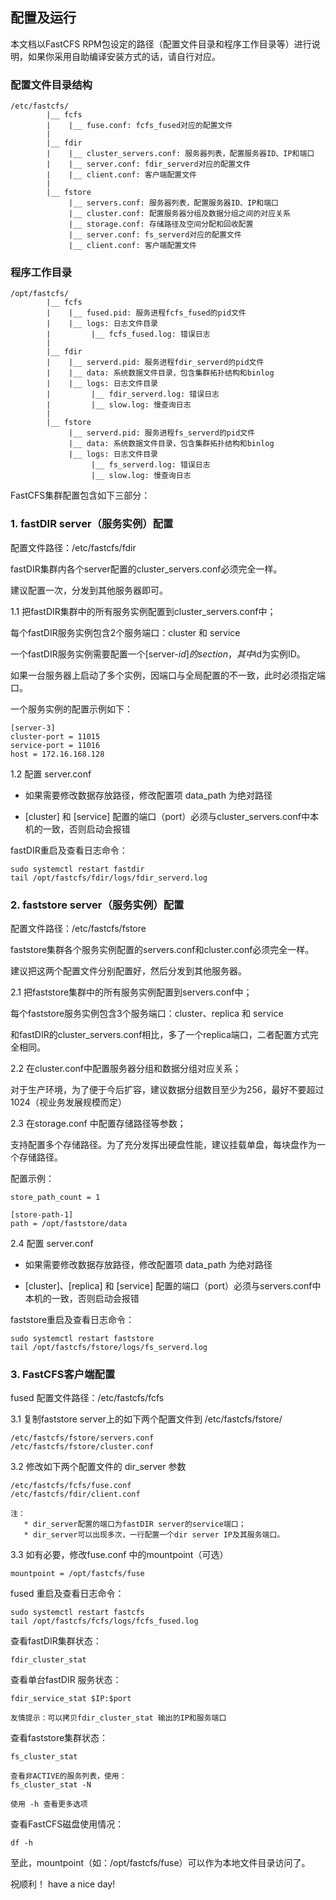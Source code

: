 
## 配置及运行

本文档以FastCFS RPM包设定的路径（配置文件目录和程序工作目录等）进行说明，如果你采用自助编译安装方式的话，请自行对应。


### 配置文件目录结构

```
/etc/fastcfs/
        |__ fcfs
        |    |__ fuse.conf: fcfs_fused对应的配置文件
        |
        |__ fdir
        |    |__ cluster_servers.conf: 服务器列表，配置服务器ID、IP和端口
        |    |__ server.conf: fdir_serverd对应的配置文件
        |    |__ client.conf: 客户端配置文件
        |
        |__ fstore
             |__ servers.conf: 服务器列表，配置服务器ID、IP和端口
             |__ cluster.conf: 配置服务器分组及数据分组之间的对应关系
             |__ storage.conf: 存储路径及空间分配和回收配置
             |__ server.conf: fs_serverd对应的配置文件
             |__ client.conf: 客户端配置文件
```


### 程序工作目录

```
/opt/fastcfs/
        |__ fcfs
        |    |__ fused.pid: 服务进程fcfs_fused的pid文件
        |    |__ logs: 日志文件目录
        |         |__ fcfs_fused.log: 错误日志
        |
        |__ fdir
        |    |__ serverd.pid: 服务进程fdir_serverd的pid文件
        |    |__ data: 系统数据文件目录，包含集群拓扑结构和binlog
        |    |__ logs: 日志文件目录
        |         |__ fdir_serverd.log: 错误日志
        |         |__ slow.log: 慢查询日志
        |
        |__ fstore
             |__ serverd.pid: 服务进程fs_serverd的pid文件
             |__ data: 系统数据文件目录，包含集群拓扑结构和binlog
             |__ logs: 日志文件目录
                  |__ fs_serverd.log: 错误日志
                  |__ slow.log: 慢查询日志
```

FastCFS集群配置包含如下三部分：

### 1. fastDIR server（服务实例）配置

配置文件路径：/etc/fastcfs/fdir

fastDIR集群内各个server配置的cluster_servers.conf必须完全一样。

建议配置一次，分发到其他服务器即可。

1.1 把fastDIR集群中的所有服务实例配置到cluster_servers.conf中；

  每个fastDIR服务实例包含2个服务端口：cluster 和 service

  一个fastDIR服务实例需要配置一个[server-$id]的section，其中$id为实例ID。

  如果一台服务器上启动了多个实例，因端口与全局配置的不一致，此时必须指定端口。

  一个服务实例的配置示例如下：

```
[server-3]
cluster-port = 11015
service-port = 11016
host = 172.16.168.128
```

1.2 配置 server.conf

  * 如果需要修改数据存放路径，修改配置项 data_path 为绝对路径

  * [cluster] 和 [service] 配置的端口（port）必须与cluster_servers.conf中本机的一致，否则启动会报错

  fastDIR重启及查看日志命令：
```
sudo systemctl restart fastdir
tail /opt/fastcfs/fdir/logs/fdir_serverd.log
```

### 2. faststore server（服务实例）配置

配置文件路径：/etc/fastcfs/fstore

faststore集群各个服务实例配置的servers.conf和cluster.conf必须完全一样。

建议把这两个配置文件分别配置好，然后分发到其他服务器。

2.1 把faststore集群中的所有服务实例配置到servers.conf中；

  每个faststore服务实例包含3个服务端口：cluster、replica 和 service

  和fastDIR的cluster_servers.conf相比，多了一个replica端口，二者配置方式完全相同。

2.2 在cluster.conf中配置服务器分组和数据分组对应关系；

 对于生产环境，为了便于今后扩容，建议数据分组数目至少为256，最好不要超过1024（视业务发展规模而定）

2.3 在storage.conf 中配置存储路径等参数；

   支持配置多个存储路径。为了充分发挥出硬盘性能，建议挂载单盘，每块盘作为一个存储路径。

配置示例：
```
store_path_count = 1

[store-path-1]
path = /opt/faststore/data
```


2.4 配置 server.conf

  * 如果需要修改数据存放路径，修改配置项 data_path 为绝对路径

  * [cluster]、[replica] 和 [service] 配置的端口（port）必须与servers.conf中本机的一致，否则启动会报错

  faststore重启及查看日志命令：
```
sudo systemctl restart faststore
tail /opt/fastcfs/fstore/logs/fs_serverd.log
```

### 3. FastCFS客户端配置

fused 配置文件路径：/etc/fastcfs/fcfs

3.1 复制faststore server上的如下两个配置文件到 /etc/fastcfs/fstore/
```
/etc/fastcfs/fstore/servers.conf
/etc/fastcfs/fstore/cluster.conf
```

3.2 修改如下两个配置文件的 dir_server 参数
```
/etc/fastcfs/fcfs/fuse.conf
/etc/fastcfs/fdir/client.conf

注：
   * dir_server配置的端口为fastDIR server的service端口；
   * dir_server可以出现多次，一行配置一个dir server IP及其服务端口。
```

3.3 如有必要，修改fuse.conf 中的mountpoint（可选）
```
mountpoint = /opt/fastcfs/fuse
```

  fused 重启及查看日志命令：
```
sudo systemctl restart fastcfs
tail /opt/fastcfs/fcfs/logs/fcfs_fused.log
```

  查看fastDIR集群状态：
```
fdir_cluster_stat
```

  查看单台fastDIR 服务状态：
```
fdir_service_stat $IP:$port

友情提示：可以拷贝fdir_cluster_stat 输出的IP和服务端口
```

  查看faststore集群状态：
```
fs_cluster_stat

查看非ACTIVE的服务列表，使用：
fs_cluster_stat -N

使用 -h 查看更多选项

```

 查看FastCFS磁盘使用情况：
```
df -h
```
至此，mountpoint（如：/opt/fastcfs/fuse）可以作为本地文件目录访问了。

祝顺利！ have a nice day!
